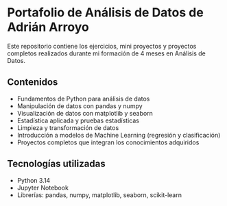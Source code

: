 # Portafolio de Análisis de Datos de Adrián Arroyo

Este repositorio contiene los ejercicios, mini proyectos y proyectos completos realizados durante mi formación de 4 meses en Análisis de Datos.

## Contenidos

- Fundamentos de Python para análisis de datos
- Manipulación de datos con pandas y numpy
- Visualización de datos con matplotlib y seaborn
- Estadística aplicada y pruebas estadísticas
- Limpieza y transformación de datos
- Introducción a modelos de Machine Learning (regresión y clasificación)
- Proyectos completos que integran los conocimientos adquiridos

## Tecnologías utilizadas

- Python 3.14
- Jupyter Notebook
- Librerías: pandas, numpy, matplotlib, seaborn, scikit-learn